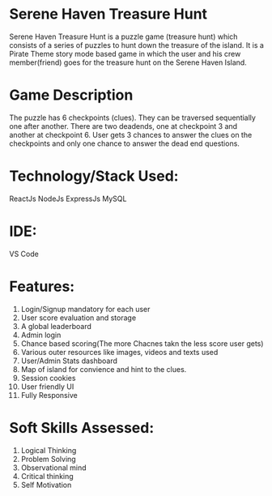 # Serene Haven Treasure Hunt
Serene Haven Treasure Hunt is a puzzle game (treasure hunt) which consists of a series of puzzles to hunt down the treasure of the island.
It is a Pirate Theme story mode based game in which the user and his crew member(friend) goes for the treasure hunt on the Serene Haven Island. 

# Game Description
The puzzle has 6 checkpoints (clues).
They can be traversed sequentially one after another.
There are two deadends, one at checkpoint 3 and another at checkpoint 6.
User gets 3 chances to answer the clues on the checkpoints and only one chance to answer the dead end questions.

# Technology/Stack Used:
ReactJs
NodeJs
ExpressJs
MySQL

# IDE:
VS Code

# Features:
1) Login/Signup mandatory for each user
2) User score evaluation and storage
3) A global leaderboard
4) Admin login
5) Chance based scoring(The more Chacnes takn the less score user gets)
6) Various outer resources like images, videos and texts used
7) User/Admin Stats dashboard
8) Map of island for convience and hint to the clues.
9) Session cookies
10) User friendly UI
11) Fully Responsive 

# Soft Skills Assessed:
1) Logical Thinking
2) Problem Solving
3) Observational mind
4) Critical thinking
5) Self Motivation


